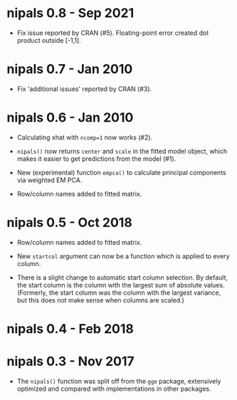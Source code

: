 # nipals 0.8 - Sep 2021

* Fix issue reported by CRAN (#5). Floating-point error created dot product outside [-1,1].

# nipals 0.7 - Jan 2010

* Fix 'additional issues' reported by CRAN (#3).

# nipals 0.6 - Jan 2010

* Calculating xhat with `ncomp=1` now works (#2).

* `nipals()` now returns `center` and `scale` in the fitted model object, which makes it easier to get predictions from the model (#1).

* New (experimental) function `empca()` to calculate principal components via weighted EM PCA.

* Row/column names added to fitted matrix.

# nipals 0.5 - Oct 2018

* Row/column names added to fitted matrix.

* New `startcol` argument can now be a function which is applied to every column.

* There is a slight change to automatic start column selection. By default, the start column is the column with the largest sum of absolute values. (Formerly, the start column was the column with the largest variance, but this does not make sense when columns are scaled.)

# nipals 0.4 - Feb 2018


# nipals 0.3 - Nov 2017

* The `nipals()` function was split off from the `gge` package, extensively optimized and compared with implementations in other packages.
